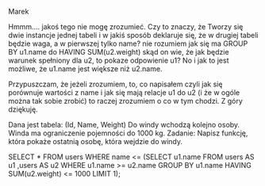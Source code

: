 Marek

Hmmm.... jakoś tego nie mogę zrozumieć. Czy to znaczy, że Tworzy się dwie instancje jednej tabeli i w jakiś sposób deklaruje się, że w drugiej tabeli będzie waga, a w pierwszej tylko name? nie rozumiem jak się ma GROUP BY u1.name do HAVING SUM(u2.weight) skąd on wie, że jak będzie warunek spełniony dla u2, to pokaze odpowienie u1? No i jak to jest możliwe, że u1.name jest większe niż u2.name.

Przypuszczam, że jeżeli zrozumiem, to, co napisałem czyli jak się porównuje wartości z name i jak się mają relacje u1 do u2 (i że w ogóle można tak sobie zrobić) to raczej zrozumiem o co w tym chodzi. Z góry dziękuję.

Dana jest tabela: (Id, Name, Weight) Do windy wchodzą kolejno osoby. Winda ma ograniczenie pojemności do 1000 kg. Zadanie: Napisz funkcję, która pokaże ostatnią osobę, która wejdzie do windy.


SELECT *
  FROM users
 WHERE name <= (SELECT u1.name
                  FROM users AS u1
                      ,users AS u2
                 WHERE u1.name >= u2.name
              GROUP BY u1.name
                HAVING SUM(u2.weight) <= 1000
                 LIMIT 1);
